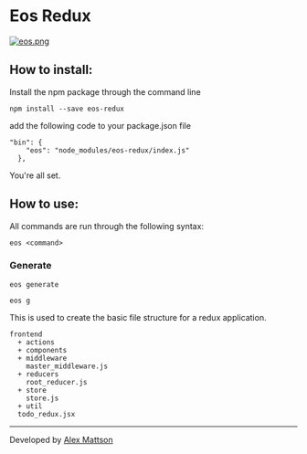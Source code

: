 # Eos Redux

[![eos.png](https://s10.postimg.org/7hfcpvwpl/eos.png)](https://postimg.org/image/pwztnaatx/)


## How to install:

Install the npm package through the command line

```
npm install --save eos-redux
```
add the following code to your package.json file
```
"bin": {
    "eos": "node_modules/eos-redux/index.js"
  },
```
You're all set.

## How to use:

All commands are run through the following syntax:
```
eos <command>
```

### Generate

```
eos generate
```

```
eos g
```
This is used to create the basic file structure for a redux application.

```
frontend
  + actions
  + components
  + middleware
  	master_middleware.js
  + reducers
  	root_reducer.js
  + store
  	store.js
  + util
  todo_redux.jsx
```

---
Developed by [Alex Mattson](http://www.alexmattson.com)
